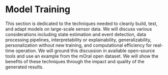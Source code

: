 Model Training
==========

This section is dedicated to the techniques needed to cleanly build, test, and adapt models on large-scale sensor data.  We will discuss various considerations including state estimation and event detection, data processing pipelines, interpretability or explainability, generalizability, personalization without new training, and computational efficiency for real-time operation.  We will ground this discussion in available open-source tools and use an example from the mOral open dataset. We will show the benefits of these techniques through the impact and quality of the generated results.
